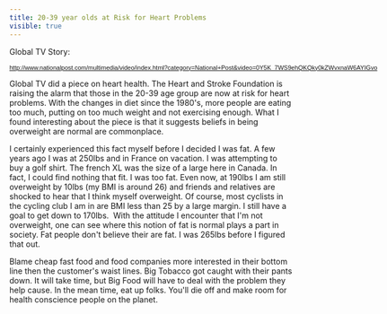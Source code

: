 ---title: 20-39 year olds at Risk for Heart Problemsvisible: true---Global TV Story:

<span style="color: #000000; font-family: Arial, sans-serif; font-size: 11px; line-height: normal; white-space: pre;"><a href="http://www.nationalpost.com/multimedia/video/index.html?category=National+Post&video=0Y5K_7WS9ehQKQky0kZWvxnaW6AYIGvo" target="_blank">http://www.nationalpost.com/multimedia/video/index.html?category=National+Post&video=0Y5K_7WS9ehQKQky0kZWvxnaW6AYIGvo</a></span>

Global TV did a piece on heart health. The Heart and Stroke Foundation is raising the alarm that those in the 20-39 age group are now at risk for heart problems. With the changes in diet since the 1980's, more people are eating too much, putting on too much weight and not exercising enough. What I found interesting about the piece is that it suggests beliefs in being overweight are normal are commonplace.

I certainly experienced this fact myself before I decided I was fat. A few years ago I was at 250lbs and in France on vacation. I was attempting to buy a golf shirt. The french XL was the size of a large here in Canada. In fact, I could find nothing that fit. I was too fat. Even now, at 190lbs I am still overweight by 10lbs (my BMI is around 26) and friends and relatives are shocked to hear that I think myself overweight. Of course, most cyclists in the cycling club I am in are BMI less than 25 by a large margin. I still have a goal to get down to 170lbs. &nbsp;With the attitude I encounter that I'm not overweight, one can see where this notion of fat is normal plays a part in society. Fat people don't believe their are fat. I was 265lbs before I figured that out.

Blame cheap fast food and food companies more interested in their bottom line then the customer's waist lines. Big Tobacco got caught with their pants down. It will take time, but Big Food will have to deal with the problem they help cause. In the mean time, eat up folks. You'll die off and make room for health conscience people on the planet.

&nbsp;